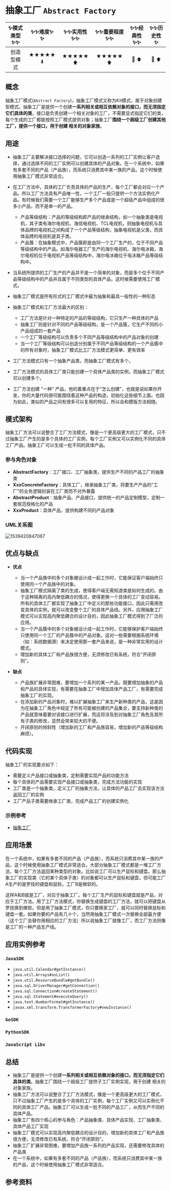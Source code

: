 # 抽象工厂 `Abstract Factory`

| :sparkles:模式类型:sparkles::sparkles:|:sparkles::sparkles:难度:sparkles:  :sparkles: | :sparkles::sparkles:实用性:sparkles::sparkles: | :sparkles::sparkles:重要程度:sparkles::sparkles: |  :sparkles::sparkles:经典性:sparkles::sparkles: | :sparkles::sparkles:历史性:sparkles: |
| :----------------------------------------: | :-----------------------------------------------: | :-------------------------------------------------: | :----------------------------------------------------: | :--------------------------------------------------: | :--------------------------------------: |
|              创造型模式                              |                ★★★★★ :arrow_down:                 |                  ★★★★★ :arrow_up:                   |                    ★★★★★ :arrow_up:                    |              :green_heart:  :arrow_up:               |        :green_heart:  :arrow_up:         |

## 概念
抽象工厂模式(`Abstract Factory`)，抽象工厂模式又称为Kit模式，属于对象创建型模式。抽象工厂是提供一个创建**一系列相关或相互依赖对象的接口，而无须指定它们具体的类**，接口是负责创建一个相关对象的工厂，不需要显式指定它们的类，每个生成的工厂都能按照工厂模式提供对象；抽象工厂**围绕一个超级工厂创建其他工厂，提供一个接口，用于创建 相关的对象家族**。


## 用途
+ 抽象工厂主要解决接口选择的问题，它可以创造一系列的工厂实例让客户选择，通过选择不同的工厂实例可以创建具体的产品对象。在一个系统中，如果有多套不同的产品（产品族），而系统只消费其中某一族的产品，这个时候使用抽象工厂模式非常适合。
+ 在工厂方法中，具体的工厂负责具体的产品的生产，每个工厂都会对应一个产品。所以工厂方法具有产品唯一性，一个工厂一般只提供一个方法实例化产品。有时候我们需要一个工厂能够生产多个产品或是一个超级产品中组成的很多小产品，而不是单一的产品。
	- 产品等级结构：产品的等级结构即产品的继承结构，如一个抽象类是电视机，其子类有海尔电视机、海信电视机、TCL电视机，则抽象电视机与具体品牌的电视机之间构成了一个产品等级结构，抽象电视机是父类，而具体品牌的电视机是其子类。
	- 产品簇：在抽象模式中，产品簇即是由同一个工厂生产的，位于不同产品等级结构中的产品。如海尔电器工厂生产的海尔电视机、海尔电冰箱，海尔电视机位于电视机产品等级结构中，海尔电冰箱位于电冰箱产品等级结构中。
+ 当系统所提供的工厂生产的产品并不是一个简单的对象，而是多个位于不同产品等级结构中的产品并且属于不同类型的具体产品，这时候需要使用工厂模式。
+ 抽象工厂模式是所有形式的工厂模式中最为抽象和最具一般性的一种形态
+ 抽象工厂模式和工厂方法最大的区别：
	- 工厂方法是针对一种特定的产品的等级结构，它只生产一种具体的产品
	- 抽象工厂则是针对不同的产品等级结构，是一个产品簇，它生产不同的小产品组成的一套产品
	- 一个工厂等级结构可以负责多个不同产品等级结构中的产品对象的创建 
	- 当一个工厂等级结构可以创造分别属于不同产品等级结构的一个产品簇中的所有对象时，抽象工厂模式比工厂方法模式更简单、更有效率
	
+ 工厂方法模式只有一个抽象产品类，而抽象工厂模式有多个。   
+ 工厂方法模式的具体工厂类只能创建一个具体产品类的实例，而抽象工厂模式可以创建多个。
+ 工厂方法创建 "一种" 产品，他的着重点在于"怎么创建"，也就是说如果你开发，你的大量代码很可能围绕着这种产品的构造，初始化这些细节上面。也因为如此，类似的产品之间有很多可以复用的特征，所以会和模版方法相随。	

## 模式架构
抽象工厂方法可以说整合了工厂方法模式，像是一个更高级更大的工厂模式，只不过抽象工厂产生的是多个具体的工厂实例，每个工厂实例又可以实例化不同的具体工厂产品。抽象工厂可以生成一批不同的具体产品。

### 参与角色对象
+ **AbstractFactory**：工厂接口、工厂抽象类，提供生产不同的产品工厂的抽象类
+ **XxxConcreteFactory**：具体工厂，继承抽象工厂类，将要生产产品的“工厂”的业务逻辑封装在工厂类而不对外暴露
+ **AbstractProduct**：抽象产品、产品接口，提供统一的产品定制模型，定制一套规范规格化的产品
+ **XxxProduct**：具体产品，提供构建不同的产品对象
  

### UML关系图
![1539420847067](../../.images/1539420847067.png)


## 优点与缺点
+ **优点**
	- 当一个产品族中的多个对象被设计成一起工作时，它能保证客户端始终只使用同一个产品族中的对象。
	- 抽象工厂模式隔离了类的生成，使得客户端无需知道类是如何生成的。由于这种隔离的高内聚低耦合的情况，使得更换一个具体的工厂变动容易。所有的具体工厂都实现了抽象工厂中定义的那些功能接口，因此只需用改变具体的实例，就可以改变整个工厂的具体产品线。另外，应用抽象工厂模式可以实现高内聚低耦合的设计目的，因此抽象工厂模式得到了广泛的应用。
	- 当一个产品簇中的多个对象被设计成一起工作时，它能够保护客户端始终只使用同一个工厂的产品簇中的产品对象。这对一些需要根据系统环境（如：系统数据源）来决定使用那一套产品来说，是一种非常实用的设计模式。
	- 增加新的具体工厂和产品族很方便，无须修改已有系统，符合“开闭原则”。
	
+ **缺点**
	- 产品族扩展非常困难，要增加一个系列的某一产品，既要增加抽象的产品和产品的具体实现，有需要在抽象工厂中增加具体产品工厂，有需要完成抽象工厂的实现。
	- 在添加新的产品对象时，难以扩展抽象工厂来生产新种类的产品，这是因为在抽象工厂角色中规定了所有可能被创建的产品集合，要支持新种类的产品就意味着要对该接口进行扩展，而这将涉及到对抽象工厂角色及其所有子类的修改，显然会带来较大的不便。
	- 开闭原则的倾斜性（增加新的工厂和产品族容易，增加新的产品等级结构麻烦）。

## 代码实现
抽象工厂的实现要点如下：
+ 需要定义产品接口或抽象类，定制需要实现产品的功能方法
+ 每个具体的产品需要实现产品接口或抽象类，完成方法功能的实现
+ 工厂类是一个抽象类，定义工厂的抽象方法，让具体的产品工厂去实现该方法返回工厂的实例
+ 工厂产品子类需要继承工厂类，完成产品工厂的创建实例化

### 示例参考
+ [抽象工厂](./java/io/github/hooj0/abstractfactory/)


## 应用场景
在一个系统中，如果有多套不同的产品（产品族），而系统只消费其中某一族的产品，这个时候使用抽象工厂模式非常适合。大部分抽象工厂模式都是一堆工厂方法，每个工厂方法返回某种类型的对象。比如说工厂可以生产鼠标和键盘。那么抽象工厂的实现类（它的某个具体子类）的对象都可以生产鼠标和键盘，但可能工厂A生产的是罗技的键盘和鼠标，工厂B是微软的。

这样A和B就是工厂，对应于抽象工厂。每个工厂生产的鼠标和键盘就是产品，对应于工厂方法。用了工厂方法模式，你替换生成键盘的工厂方法，就可以把键盘从罗技换到微软。但是用了抽象工厂模式，你只要换家工厂，就可以同时替换鼠标和键盘一套。如果你要的产品有几十个，当然用抽象工厂模式一次替换全部最方便（这个工厂会替你用相应的工厂方法）所以说抽象工厂就像工厂，而工厂方法则像是工厂的一种产品生产线。


## 应用实例参考

### `JavaSDK` 
+ `java.util.Calendar#getInstance()`
+ `java.util.Arrays#asList()`
+ `java.util.ResourceBundle#getBundle()`
+ `java.sql.DriverManager#getConnection()`
+ `java.sql.Connection#createStatement()`
+ `java.sql.Statement#executeQuery()`
+ `java.text.NumberFormat#getInstance()`
+ `javax.xml.transform.TransformerFactory#newInstance()`

### `GoSDK`

### `PythonSDK`

### `JavaScript Libs`



## 总结

+ 抽象工厂是提供一个创建**一系列相关或相互依赖对象的接口，而无须指定它们具体的类**。抽象工厂围绕一个超级工厂提供子工厂实例实现，用于创建 相关的对象家族。
+ 抽象工厂方法可以说整合了工厂方法模式，像是一个更高级更大的工厂模式，只不过抽象工厂产生的是多个具体的工厂实例，每个工厂实例又可以实例化不同的具体工厂产品。抽象工厂可以生成一批不同的产品工厂，从而生产不同的具体产品。
+ 抽象工厂有四个核心的参与角色：产品抽象类、具体产品实现、工厂抽象类、具体产品工厂实现
+ 抽象工厂模式可以实现高内聚低耦合的设计目的，增加新的具体工厂和产品族很方便，无须修改已有系统，符合“开闭原则”。
+ 抽象工厂扩展非常困难，要增加产品族一系列的产品实现，还需要修改具体的产品类
+ 在一个系统中，如果有多套不同的产品（产品族），而系统只消费其中某一族的产品，这个时候使用抽象工厂模式非常适合。


## 参考资料





